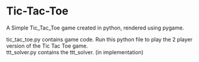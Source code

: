 # Tic-Tac-Toe
A Simple Tic_Tac_Toe game created in python, rendered using pygame.

tic_tac_toe.py contains game code. Run this python file to play the 2 player version of the Tic Tac Toe game. <br>
ttt_solver.py contains the ttt_solver. (in implementation)
